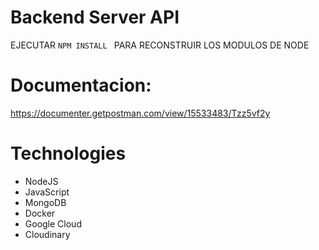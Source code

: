 # Backend Server API

EJECUTAR `NPM INSTALL ` PARA RECONSTRUIR LOS MODULOS DE NODE

# Documentacion:

https://documenter.getpostman.com/view/15533483/Tzz5vf2y

# Technologies

- NodeJS
- JavaScript
- MongoDB
- Docker
- Google Cloud
- Cloudinary
